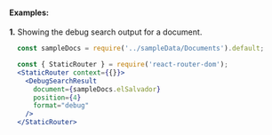 #### Examples:

__1.__ Showing the debug search output for a document.

```jsx
  const sampleDocs = require('../sampleData/Documents').default;

  const { StaticRouter } = require('react-router-dom');
  <StaticRouter context={{}}>
    <DebugSearchResult
      document={sampleDocs.elSalvador}
      position={4}
      format="debug"
    />
  </StaticRouter>
```
